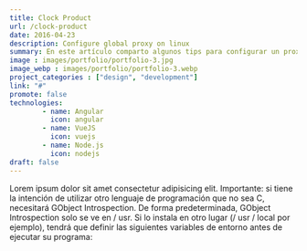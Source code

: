 ```yaml
---
title: Clock Product
url: /clock-product
date: 2016-04-23
description: Configure global proxy on linux
summary: En este artículo comparto algunos tips para configurar un proxy global en sistemas operativos GNU/Linux
image : images/portfolio/portfolio-3.jpg
image_webp : images/portfolio/portfolio-3.webp
project_categories : ["design", "development"]
link: "#"
promote: false
technologies:
        - name: Angular
          icon: angular
        - name: VueJS
          icon: vuejs       
        - name: Node.js
          icon: nodejs
draft: false
---
```


Lorem ipsum dolor sit amet consectetur adipisicing elit. Importante: si tiene la intención de utilizar otro lenguaje de programación que no sea C, necesitará GObject Introspection. De forma predeterminada, GObject Introspection solo se ve en / usr. Si lo instala en otro lugar (/ usr / local por ejemplo), tendrá que definir las siguientes variables de entorno antes de ejecutar su programa:

